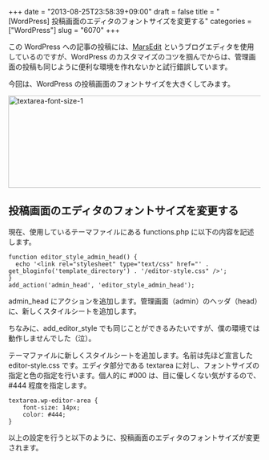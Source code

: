 +++
date = "2013-08-25T23:58:39+09:00"
draft = false
title = "[WordPress] 投稿画面のエディタのフォントサイズを変更する"
categories = ["WordPress"]
slug = "6070"
+++

この WordPress への記事の投稿には、<a href="https://itunes.apple.com/jp/app/marsedit-blog-editor-for-wordpress/id402376225?mt=12&uo=4&at=11l3RT" target="itunes_store">MarsEdit</a> というブログエディタを使用しているのですが、WordPress のカスタマイズのコツを掴んでからは、管理画面の投稿も同じように便利な環境を作れないかと試行錯誤しています。

今回は、WordPress の投稿画面のフォントサイズを大きくしてみます。

<img src="/images/2013/08/textarea-font-size-1.png" alt="textarea-font-size-1" width="640" height="184" class="aligncenter size-full wp-image-6071" />

<h2>投稿画面のエディタのフォントサイズを変更する</h2>

現在、使用しているテーマファイルにある functions.php に以下の内容を記述します。

<pre><code>function editor_style_admin_head() {
  echo '&lt;link rel="stylesheet" type="text/css" href="' . get_bloginfo('template_directory') . '/editor-style.css" /&gt;';
}
add_action('admin_head', 'editor_style_admin_head');
</code></pre>

admin_head にアクションを追加します。管理画面（admin）のヘッダ（head）に、新しくスタイルシートを追加します。

ちなみに、add_editor_style でも同じことができるみたいですが、僕の環境では動作しませんでした（泣）。

テーマファイルに新しくスタイルシートを追加します。名前は先ほど宣言した editor-style.css です。エディタ部分である textarea に対し、フォントサイズの指定と色の指定を行います。個人的に #000 は、目に優しくない気がするので、#444 程度を指定します。

<pre><code>textarea.wp-editor-area {
	font-size: 14px;
	color: #444;
}
</code></pre>

以上の設定を行うと以下のように、投稿画面のエディタのフォントサイズが変更されます。
